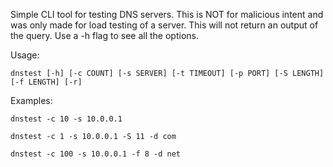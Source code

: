 Simple CLI tool for testing DNS servers. This is NOT for malicious intent and was only made for load testing of a server.
This will not return an output of the query.
Use a -h flag to see all the options.

Usage: 

	dnstest [-h] [-c COUNT] [-s SERVER] [-t TIMEOUT] [-p PORT] [-S LENGTH] [-f LENGTH] [-r]

Examples:

	dnstest -c 10 -s 10.0.0.1
	
	dnstest -c 1 -s 10.0.0.1 -S 11 -d com
	
	dnstest -c 100 -s 10.0.0.1 -f 8 -d net
	
